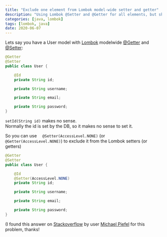 ```yaml
---
title: "Exclude one element from Lombok model-wide setter and getter"
description: "Using Lombok @Setter and @Getter for all elements, but skip it for one element"
categories: [java, lombok]
tags: [lombok, java]
date: 2020-06-07
---
```


Lets say you have a User model with [Lombok](https://projectlombok.org/) modelwide [@Getter](https://projectlombok.org/api/lombok/Getter.html) and [@Setter](https://projectlombok.org/api/lombok/Setter.html):

```java
@Getter
@Setter
public class User {

    @Id
    private String id;

    private String username;

    private String email;

    private String password;
}
```

```setId(String id)``` makes no sense.    
Normally the id is set by the DB, so it makes no sense to set it.

So you can use ```  @Setter(AccessLevel.NONE)```   (or   ```@Getter(AccessLevel.NONE)```) to exclude it from the Lombok setters (or getters)

```java
@Getter
@Setter
public class User {

    @Id
    @Setter(AccessLevel.NONE)
    private String id;

    private String username;

    private String email;

    private String password;
}
```

(I found this answer on [Stackoverflow](https://stackoverflow.com/a/7994134/863403) by user [Michael Piefel](https://stackoverflow.com/users/2621917/michael-piefel) for this problem, thanks!
